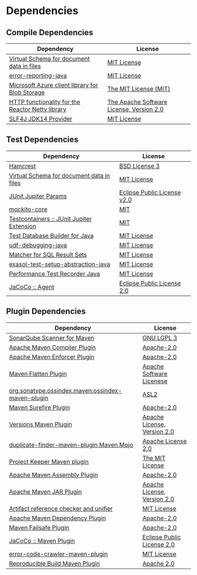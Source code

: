 <!-- @formatter:off -->
# Dependencies

## Compile Dependencies

| Dependency                                            | License                                       |
| ----------------------------------------------------- | --------------------------------------------- |
| [Virtual Schema for document data in files][0]        | [MIT License][1]                              |
| [error-reporting-java][2]                             | [MIT License][3]                              |
| [Microsoft Azure client library for Blob Storage][4]  | [The MIT License (MIT)][5]                    |
| [HTTP functionality for the Reactor Netty library][6] | [The Apache Software License, Version 2.0][7] |
| [SLF4J JDK14 Provider][8]                             | [MIT License][9]                              |

## Test Dependencies

| Dependency                                      | License                           |
| ----------------------------------------------- | --------------------------------- |
| [Hamcrest][10]                                  | [BSD License 3][11]               |
| [Virtual Schema for document data in files][0]  | [MIT License][1]                  |
| [JUnit Jupiter Params][12]                      | [Eclipse Public License v2.0][13] |
| [mockito-core][14]                              | [MIT][15]                         |
| [Testcontainers :: JUnit Jupiter Extension][16] | [MIT][5]                          |
| [Test Database Builder for Java][17]            | [MIT License][18]                 |
| [udf-debugging-java][19]                        | [MIT License][20]                 |
| [Matcher for SQL Result Sets][21]               | [MIT License][22]                 |
| [exasol-test-setup-abstraction-java][23]        | [MIT License][24]                 |
| [Performance Test Recorder Java][25]            | [MIT License][26]                 |
| [JaCoCo :: Agent][27]                           | [Eclipse Public License 2.0][28]  |

## Plugin Dependencies

| Dependency                                              | License                           |
| ------------------------------------------------------- | --------------------------------- |
| [SonarQube Scanner for Maven][27]                       | [GNU LGPL 3][28]                  |
| [Apache Maven Compiler Plugin][29]                      | [Apache-2.0][30]                  |
| [Apache Maven Enforcer Plugin][31]                      | [Apache-2.0][30]                  |
| [Maven Flatten Plugin][32]                              | [Apache Software Licenese][30]    |
| [org.sonatype.ossindex.maven:ossindex-maven-plugin][33] | [ASL2][34]                        |
| [Maven Surefire Plugin][35]                             | [Apache-2.0][30]                  |
| [Versions Maven Plugin][36]                             | [Apache License, Version 2.0][30] |
| [duplicate-finder-maven-plugin Maven Mojo][37]          | [Apache License 2.0][38]          |
| [Project Keeper Maven plugin][39]                       | [The MIT License][40]             |
| [Apache Maven Assembly Plugin][41]                      | [Apache-2.0][30]                  |
| [Apache Maven JAR Plugin][42]                           | [Apache License, Version 2.0][30] |
| [Artifact reference checker and unifier][43]            | [MIT License][44]                 |
| [Apache Maven Dependency Plugin][45]                    | [Apache-2.0][30]                  |
| [Maven Failsafe Plugin][46]                             | [Apache-2.0][30]                  |
| [JaCoCo :: Maven Plugin][47]                            | [Eclipse Public License 2.0][26]  |
| [error-code-crawler-maven-plugin][48]                   | [MIT License][49]                 |
| [Reproducible Build Maven Plugin][50]                   | [Apache 2.0][34]                  |

[0]: https://github.com/exasol/virtual-schema-common-document-files/
[1]: https://github.com/exasol/virtual-schema-common-document-files/blob/main/LICENSE
[2]: https://github.com/exasol/error-reporting-java/
[3]: https://github.com/exasol/error-reporting-java/blob/main/LICENSE
[4]: https://github.com/Azure/azure-sdk-for-java
[5]: http://opensource.org/licenses/MIT
[6]: http://www.slf4j.org
[7]: http://www.opensource.org/licenses/mit-license.php
[8]: http://hamcrest.org/JavaHamcrest/
[9]: http://opensource.org/licenses/BSD-3-Clause
[10]: https://junit.org/junit5/
[11]: https://www.eclipse.org/legal/epl-v20.html
[12]: https://github.com/mockito/mockito
[13]: https://opensource.org/licenses/MIT
[14]: https://java.testcontainers.org
[15]: https://github.com/exasol/test-db-builder-java/
[16]: https://github.com/exasol/test-db-builder-java/blob/main/LICENSE
[17]: https://github.com/exasol/udf-debugging-java/
[18]: https://github.com/exasol/udf-debugging-java/blob/main/LICENSE
[19]: https://github.com/exasol/hamcrest-resultset-matcher/
[20]: https://github.com/exasol/hamcrest-resultset-matcher/blob/main/LICENSE
[21]: https://github.com/exasol/exasol-test-setup-abstraction-java/
[22]: https://github.com/exasol/exasol-test-setup-abstraction-java/blob/main/LICENSE
[23]: https://github.com/exasol/performance-test-recorder-java/
[24]: https://github.com/exasol/performance-test-recorder-java/blob/main/LICENSE
[25]: https://www.eclemma.org/jacoco/index.html
[26]: https://www.eclipse.org/legal/epl-2.0/
[27]: http://sonarsource.github.io/sonar-scanner-maven/
[28]: http://www.gnu.org/licenses/lgpl.txt
[29]: https://maven.apache.org/plugins/maven-compiler-plugin/
[30]: https://www.apache.org/licenses/LICENSE-2.0.txt
[31]: https://maven.apache.org/enforcer/maven-enforcer-plugin/
[32]: https://www.mojohaus.org/flatten-maven-plugin/
[33]: https://sonatype.github.io/ossindex-maven/maven-plugin/
[34]: http://www.apache.org/licenses/LICENSE-2.0.txt
[35]: https://maven.apache.org/surefire/maven-surefire-plugin/
[36]: https://www.mojohaus.org/versions/versions-maven-plugin/
[37]: https://basepom.github.io/duplicate-finder-maven-plugin
[38]: http://www.apache.org/licenses/LICENSE-2.0.html
[39]: https://github.com/exasol/project-keeper/
[40]: https://github.com/exasol/project-keeper/blob/main/LICENSE
[41]: https://maven.apache.org/plugins/maven-assembly-plugin/
[42]: https://maven.apache.org/plugins/maven-jar-plugin/
[43]: https://github.com/exasol/artifact-reference-checker-maven-plugin/
[44]: https://github.com/exasol/artifact-reference-checker-maven-plugin/blob/main/LICENSE
[45]: https://maven.apache.org/plugins/maven-dependency-plugin/
[46]: https://maven.apache.org/surefire/maven-failsafe-plugin/
[47]: https://www.jacoco.org/jacoco/trunk/doc/maven.html
[48]: https://github.com/exasol/error-code-crawler-maven-plugin/
[49]: https://github.com/exasol/error-code-crawler-maven-plugin/blob/main/LICENSE
[50]: http://zlika.github.io/reproducible-build-maven-plugin
